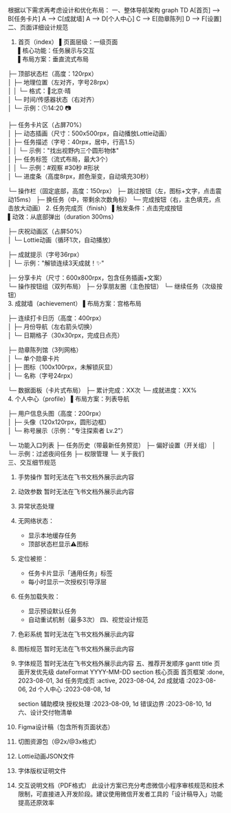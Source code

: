 根据以下需求再考虑设计和优化布局：
一、整体导航架构
graph TD
    A[首页] --> B[任务卡片]
    A --> C[成就墙]
    A --> D[个人中心]
    C --> E[勋章陈列]
    D --> F[设置]
二、页面详细设计规范
1. 首页（index）
▌页面层级：一级页面  
▌核心功能：任务展示与交互  
▌布局方案：垂直流式布局  

├─ 顶部状态栏（高度：120rpx）  
│  ├─ 地理位置（左对齐，字号28rpx）  
│  │  └─ 格式：📍北京·晴  
│  └─ 时间/传感器状态（右对齐）  
│      └─ 示例：🕒14:20 📷  

├─ 任务卡片区（占屏70%）  
│  ├─ 动态插画（尺寸：500x500rpx，自动播放Lottie动画）  
│  ├─ 任务描述（字号：40rpx，居中，行高1.5）  
│  │  └─ 示例："找出视野内三个圆形物体"  
│  ├─ 任务标签（流式布局，最大3个）  
│  │  └─ 示例：#观察 #30秒 #形状  
│  └─ 进度条（高度8rpx，颜色渐变，自动填充30秒）  

└─ 操作栏（固定底部，高度：150rpx）   ├─ 跳过按钮（左，图标+文字，点击震动15ms）   ├─ 换任务（中，带剩余次数角标）   └─ 完成按钮（右，主色填充，点击放大动画）
2. 任务完成页（finish）
▌触发条件：点击完成按钮  
▌动效：从底部弹出（duration 300ms）  

├─ 庆祝动画区（占屏50%）  
│  └─ Lottie动画（循环1次，自动播放）  

├─ 成就提示（字号36rpx）  
│  └─ 示例："解锁连续3天成就！✨"  

├─ 分享卡片（尺寸：600x800rpx，包含任务插画+文案）  
└─ 操作按钮组（双列布局）   ├─ 分享朋友圈（主色按钮）   └─ 继续任务（次级按钮）  
3. 成就墙（achievement）
▌布局方案：宫格布局  

├─ 连续打卡日历（高度：400rpx）  
│  ├─ 月份导航（左右箭头切换）  
│  └─ 日期格子（30x30rpx，完成日点亮）  

├─ 勋章陈列馆（3列网格）  
│  └─ 单个勋章卡片  
│      ├─ 图标（100x100rpx，未解锁灰显）  
│      └─ 名称（字号24rpx）  

└─ 数据面板（卡片式布局）   ├─ 累计完成：XX次   └─ 成就进度：XX%  
4. 个人中心（profile）
▌布局方案：列表导航  

├─ 用户信息头图（高度：200rpx）  
│  ├─ 头像（120x120rpx，圆形边框）  
│  └─ 称号展示（示例："专注探索者 Lv.2"）  

└─ 功能入口列表   ├─ 任务历史（带最新任务预览）   ├─ 偏好设置（开关组）   │  └─ 示例：过滤夜间任务   ├─ 权限管理   └─ 关于我们  
三、交互细节规范
1. 手势操作
暂时无法在飞书文档外展示此内容
2. 动效参数
暂时无法在飞书文档外展示此内容
1. 异常状态处理
1. 无网络状态：
   - 显示本地缓存任务
   - 顶部状态栏显示⚠️图标
   
2. 定位被拒：
   - 任务卡片显示「通用任务」标签
   - 每小时显示一次授权引导浮层

3. 任务加载失败：
   - 显示预设默认任务
   - 自动重试机制（最多3次）
四、视觉设计规范
1. 色彩系统
暂时无法在飞书文档外展示此内容
2. 图标规范
暂时无法在飞书文档外展示此内容
1. 字体规范
暂时无法在飞书文档外展示此内容
五、推荐开发顺序
gantt
    title 页面开发优先级
    dateFormat  YYYY-MM-DD
    section 核心页面
    首页框架 :done, 2023-08-01, 3d
    任务完成页 :active, 2023-08-04, 2d
    成就墙 :2023-08-06, 2d
    个人中心 :2023-08-08, 1d

    section 辅助模块
    授权处理 :2023-08-09, 1d
    错误边界 :2023-08-10, 1d
六、设计交付物清单
1. Figma设计稿（包含所有页面状态）
2. 切图资源包（@2x/@3x格式）
3. Lottie动画JSON文件
4. 字体版权证明文件
5. 交互说明文档（PDF格式）
此设计方案已充分考虑微信小程序审核规范和技术限制，可直接进入开发阶段。建议使用微信开发者工具的「设计稿导入」功能提高还原效率